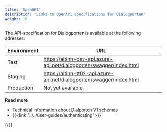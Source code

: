 ```yaml
---
title: 'OpenAPI'
description: 'Links to OpenAPI specifications for Dialogporten'
weight: 10
---
```


The API-specification for Dialogporten is available at the following adresses:

| Environment | URL                                                                   |
| ----------- | --------------------------------------------------------------------- |
| Test        | https://altinn-dev-api.azure-api.net/dialogporten/swagger/index.html  |
| Staging     | https://altinn-tt02-api.azure-api.net/dialogporten/swagger/index.html |
| Production  | Not yet available                                                     |

**Read more**
* [Technical information about Dialporten V1 schemas](https://github.com/digdir/dialogporten/tree/main/docs/schema/V1)
* {{<link "../../user-guides/authenticating">}}

{{<children />}}
